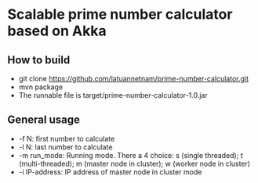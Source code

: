 # Scalable prime number calculator based on Akka

How to build
------------
- git clone https://github.com/latuannetnam/prime-number-calculator.git
- mvn package
- The runnable file is target/prime-number-calculator-1.0.jar

General usage
-------------
* -f N: first number to calculate
* -l N: last number to calculate
* -m run_mode: Running mode. There a 4 choice: s (single threaded); t (multi-threaded); m (master node in cluster); w (worker node in cluster)
* -i IP-address: IP address of master node in cluster mode

 
